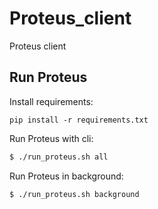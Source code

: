 # Proteus_client
Proteus client

## Run Proteus

Install requirements:
```
pip install -r requirements.txt
```

Run Proteus with cli:
```bash
$ ./run_proteus.sh all 
```
Run Proteus in background:
```bash
$ ./run_proteus.sh background
```